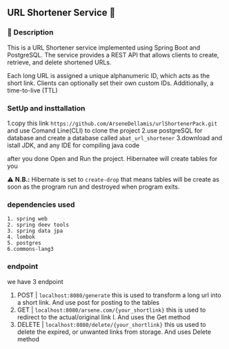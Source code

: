 ## URL Shortener Service 🚀

### 📌 Description
This is a URL Shortener service implemented using Spring Boot and PostgreSQL. The service provides a REST API that allows clients to create, retrieve, and delete shortened URLs.

Each long URL is assigned a unique alphanumeric ID, which acts as the short link. Clients can optionally set their own custom IDs. Additionally, a time-to-live (TTL)

### SetUp and insttallation

  1.copy this link `https://github.com/ArseneDellamis/urlShortenerPack.git` and use Comand Line(CLI) to clone the project
  2.use postgreSQL for database and create a database called  `abat_url_shortener`
  3.download and istall JDK, and any IDE for compiling java code

after you done Open and Run the project. Hibernatee will create tables for you  

⚠️ **N.B.:** Hibernate is set to `create-drop` that means tables will be create as soon as the program run and destroyed when program exits.

### dependencies used

    1. spring web
    2. spring deev tools
    3. spring data jpa
    4. lombok
    5. postgres
    6.commons-lang3
### endpoint
we have 3 endpoint 
1. POST | `localhost:8080/generate` this is used to transform a long url into a short link. And use post for posting to the tables
2. GET | `localhost:8080/arsene.com/{your_shortlink}` this is used to redirect to the actual/original link l. And uses the Get method
3. DELETE | `localhost:8080/delete/{your_shortlink}` this us used to delete the expired, or unwanted links from storage. And uses Delete method
